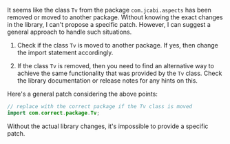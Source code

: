 It seems like the class `Tv` from the package `com.jcabi.aspects` has been removed or moved to another package. Without knowing the exact changes in the library, I can't propose a specific patch. However, I can suggest a general approach to handle such situations.

1. Check if the class `Tv` is moved to another package. If yes, then change the import statement accordingly.

2. If the class `Tv` is removed, then you need to find an alternative way to achieve the same functionality that was provided by the `Tv` class. Check the library documentation or release notes for any hints on this.

Here's a general patch considering the above points:

```java
// replace with the correct package if the Tv class is moved
import com.correct.package.Tv;
```

Without the actual library changes, it's impossible to provide a specific patch.